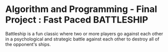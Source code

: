 # Algorithm and Programming - Final Project : Fast Paced BATTLESHIP
Battleship is a fun classic where two or more players go against each other in a psychological and strategic battle against each other to destroy all of the opponent's ships.
